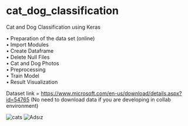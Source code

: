 # cat_dog_classification
Cat and Dog Classification using Keras<br>

•	Preparation of the data set (online)<br>
•	Import Modules<br>
•	Create Dataframe<br>
•	Delete Null Files<br>
•	Cat and Dog Photos<br>
•	Preprocessing<br>
•	Train Model<br>
•	Result Visualization<br>

Dataset link = https://www.microsoft.com/en-us/download/details.aspx?id=54765 (No need to download data if you are developing in collab environment)

![cats](https://user-images.githubusercontent.com/99099880/187310464-94bad2ba-ba97-4189-80b6-78e71d6851bb.png)
![Adsız](https://user-images.githubusercontent.com/99099880/187310478-09130817-0897-4224-b451-a6d4a5dea7c7.png)

